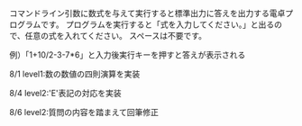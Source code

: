 コマンドライン引数に数式を与えて実行すると標準出力に答えを出力する電卓プログラムです。
プログラムを実行すると「式を入力してください。」と出るので、任意の式を入れてください。
スペースは不要です。

例）「1+10/2-3-7*6」と入力後実行キーを押すと答えが表示される

8/1 level1:数の数値の四則演算を実装

8/4 level2:'E'表記の対応を実装

8/6 level2:質問の内容を踏まえて回筆修正
